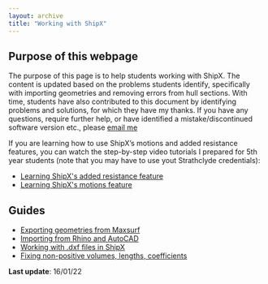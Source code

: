 ```yaml
---
layout: archive
title: "Working with ShipX"
---
```

## Purpose of this webpage

The purpose of this page is to help students working with ShipX. The content is updated based on the problems students identify, specifically with importing geometries and removing errors from hull sections. With time, students have also contributed to this document by identifying problems and solutions, for which they have my thanks. If you have any questions, require further help, or have identified a mistake/discontinued software version etc., please [email me](mailto:momchil.terziev@strath.ac.uk)

If you are learning how to use ShipX’s motions and added resistance features, you can watch the step-by-step video tutorials I prepared for 5th year students (note that you may have to use yout Strathclyde credentials):

 - [Learning ShipX's added resistance feature](https://web.microsoftstream.com/video/ec0c487c-2a98-4d09-84a9-19b51ece039f)
 - [Learning ShipX's motions feature](https://web.microsoftstream.com/video/507c67ab-6e16-4269-86e4-af7c3d235354)

## **Guides**

 - [Exporting geometries from Maxsurf](https://momchil-terziev.github.io/resources/exporting-geometries-from-maxsurf)
 - [Importing from Rhino and AutoCAD](https://momchil-terziev.github.io/resources/importing-from-rhino-autocad)
 - [Working with .dxf files in ShipX](https://momchil-terziev.github.io/resources/working-with-dxf-files)
 - [Fixing non-positive volumes, lengths, coefficients](https://momchil-terziev.github.io/resources/non-positive-data)

**Last update**: 16/01/22
